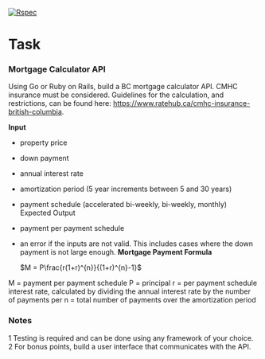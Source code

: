 [![Rspec](https://github.com/borisano/bc-mortgage-calculator/actions/workflows/rspec.yml/badge.svg)](https://github.com/borisano/bc-mortgage-calculator/actions/workflows/rspec.yml)

# Task

### Mortgage Calculator API
Using Go or Ruby on Rails, build a BC mortgage calculator API.
CMHC insurance must be considered. Guidelines for the calculation, and restrictions, can be found here:
https://www.ratehub.ca/cmhc-insurance-british-columbia.

**Input**
- property price
- down payment
- annual interest rate
- amortization period (5 year increments between 5 and 30 years)
- payment schedule (accelerated bi-weekly, bi-weekly, monthly)
  Expected Output
- payment per payment schedule
- an error if the inputs are not valid. This includes cases where the down payment is not large enough.
  **Mortgage Payment Formula**

  $M  =  P\frac{r(1+r)^{n}}{(1+r)^{n}-1}$

M = payment per payment schedule
P = principal
r = per payment schedule interest rate, calculated by dividing the annual interest rate by the number of payments per
n = total number of payments over the amortization period

### Notes
1 Testing is required and can be done using any framework of your choice.
2 For bonus points, build a user interface that communicates with the API.
